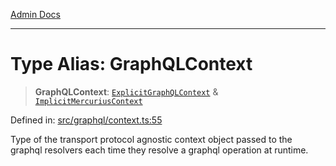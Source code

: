 [Admin Docs](/)

***

# Type Alias: GraphQLContext

> **GraphQLContext**: [`ExplicitGraphQLContext`](ExplicitGraphQLContext.md) & [`ImplicitMercuriusContext`](ImplicitMercuriusContext.md)

Defined in: [src/graphql/context.ts:55](https://github.com/syedali237/talawa-api/blob/aa4e819f67def774740606c7a534dc013cdfe393/src/graphql/context.ts#L55)

Type of the transport protocol agnostic context object passed to the graphql resolvers each time they resolve a graphql operation at runtime.
